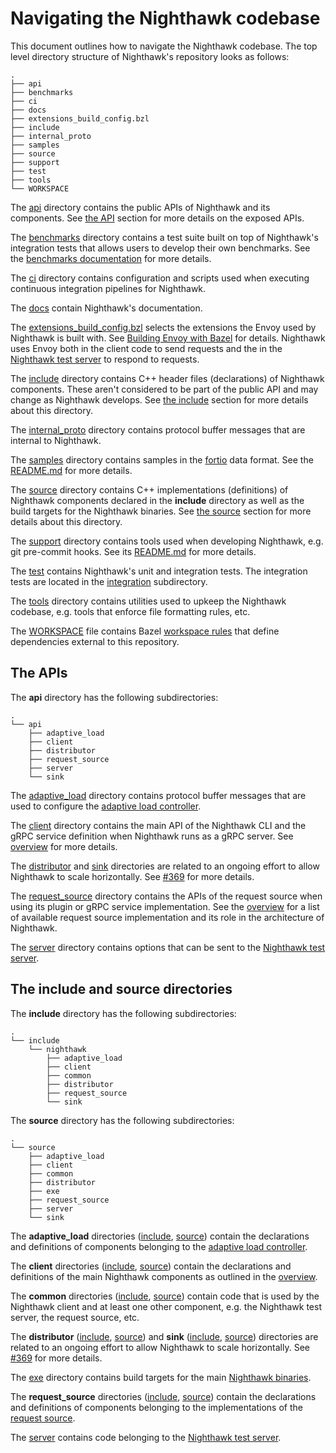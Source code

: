 # Navigating the Nighthawk codebase

This document outlines how to navigate the Nighthawk codebase. The top level
directory structure of Nighthawk's repository looks as follows:

```
.
├── api
├── benchmarks
├── ci
├── docs
├── extensions_build_config.bzl
├── include
├── internal_proto
├── samples
├── source
├── support
├── test
├── tools
└── WORKSPACE
```

The [api](../../api) directory contains the public APIs of Nighthawk and its
components. See [the API](#the-apis) section for more details on the exposed
APIs.

The [benchmarks](../../benchmarks) directory contains a test suite built on top
of Nighthawk's integration tests that allows users to develop their own
benchmarks. See the [benchmarks documentation](../../benchmarks/README.md) for
more details.

The [ci](../../ci) directory contains configuration and scripts used when
executing continuous integration pipelines for Nighthawk.

The [docs](../../docs) contain Nighthawk's documentation.

The [extensions_build_config.bzl](../../extensions_build_config.bzl) selects the
extensions the Envoy used by Nighthawk is built with. See [Building Envoy with
Bazel](https://github.com/envoyproxy/envoy/blob/main/bazel/README.md) for
details. Nighthawk uses Envoy both in the client code to send requests and the
in the [Nighthawk test server](overview.md#nighthawk_test_server) to respond to
requests.

The [include](../../include) directory contains C++ header files (declarations)
of Nighthawk components. These aren't considered to be part of the public API
and may change as Nighthawk develops. See [the
include](#the-include-and-source-directories) section for more details about
this directory.

The [internal_proto](../../internal_proto) directory contains protocol buffer
messages that are internal to Nighthawk.

The [samples](../../samples) directory contains samples in the
[fortio](https://github.com/fortio/fortio#report-only-ui) data format. See the
[README.md](../../README.md#visualizing-the-output-of-a-benchmark) for more
details.

The [source](../../source) directory contains C++ implementations (definitions)
of Nighthawk components declared in the **include** directory as well as the
build targets for the Nighthawk binaries. See [the
source](#the-include-and-source-directories) section for more details about
this directory.

The [support](../../support) directory contains tools used when developing
Nighthawk, e.g. git pre-commit hooks. See its
[README.md](../../support/README.md) for more details.

The [test](../../test) contains Nighthawk's unit and integration tests. The
integration tests are located in the [integration](../../test/integration)
subdirectory.

The [tools](../../tools) directory contains utilities used to upkeep the
Nighthawk codebase, e.g. tools that enforce file formatting rules, etc.

The [WORKSPACE](../../WORKSPACE) file contains Bazel [workspace
rules](https://docs.bazel.build/versions/main/be/workspace.html) that define
dependencies external to this repository.

## The APIs

The **api** directory has the following subdirectories:

```
.
└── api
    ├── adaptive_load
    ├── client
    ├── distributor
    ├── request_source
    ├── server
    └── sink
```

The [adaptive_load](../../api/adaptive_load) directory contains protocol buffer
messages that are used to configure the [adaptive load
controller](adaptive_load_controller.md).

The [client](../../api/client) directory contains the main API of the Nighthawk
CLI and the gRPC service definition when Nighthawk runs as a gRPC server. See
[overview](overview.md) for more details.

The [distributor](../../api/distributor) and [sink](../../api/sink) directories
are related to an ongoing effort to allow Nighthawk to scale horizontally. See
[#369](https://github.com/envoyproxy/nighthawk/issues/369) for more details.

The [request_source](../../api/request_source) directory contains the APIs of
the request source when using its plugin or gRPC service implementation. See the
[overview](overview.md#requestsource) for a list of available request source
implementation and its role in the architecture of Nighthawk.

The [server](../../api/server) directory contains options that can be sent to
the [Nighthawk test server](overview.md#nighthawk_test_server).

## The include and source directories

The **include** directory has the following subdirectories:

```
.
└── include
    └── nighthawk
        ├── adaptive_load
        ├── client
        ├── common
        ├── distributor
        ├── request_source
        └── sink
```

The **source** directory has the following subdirectories:

```
.
└── source
    ├── adaptive_load
    ├── client
    ├── common
    ├── distributor
    ├── exe
    ├── request_source
    ├── server
    └── sink
```
The **adaptive_load** directories
([include](../../include/nighthawk/adaptive_load),
[source](../../source/adaptive_load)) contain the declarations and definitions
of components belonging to the [adaptive load
controller](adaptive_load_controller.md).

The **client** directories ([include](../../include/nighthawk/client),
[source](../../source/client)) contain the declarations and definitions of the
main Nighthawk components as outlined in the [overview](overview.md).

The **common** directories ([include](../../include/nighthawk/common),
[source](../../source/common)) contain code that is used by the Nighthawk
client and at least one other component, e.g. the Nighthawk test server, the
request source, etc.

The **distributor** ([include](../../include/nighthawk/distributor),
[source](../../source/distributor)) and **sink**
([include](../../include/nighthawk/sink), [source](../../source/sink))
directories are related to an ongoing effort to allow Nighthawk to scale
horizontally. See [#369](https://github.com/envoyproxy/nighthawk/issues/369) for
more details.

The [exe](../../source/exe) directory contains build targets for the main
[Nighthawk binaries](overview.md#nighthawk-binaries).

The **request_source** directories
([include](../../include/nighthawk/request_source),
[source](../../source/request_source)) contain the declarations and definitions
of components belonging to the implementations of the [request
source](overview.md#requestsource).

The [server](../../source/server) contains code belonging to the [Nighthawk test
server](overview.md#nighthawk_test_server).
